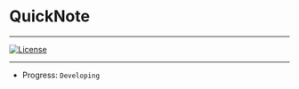 # QuickNote

---

[![License](https://img.shields.io/badge/license-GPL3.0-green.svg)](LICENSE)

---

* Progress: `Developing`